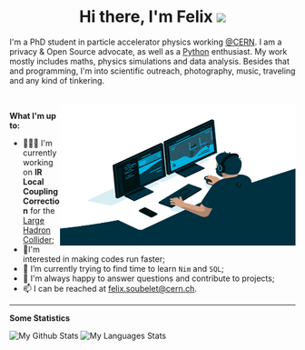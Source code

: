 <h1 align="center">Hi there, I'm Felix <img src="https://media.giphy.com/media/hvRJCLFzcasrR4ia7z/giphy.gif" height="32" /></h1>

I'm a PhD student in particle accelerator physics working [@CERN][cern].
I am a privacy & Open Source advocate, as well as a [Python][python] enthusiast.
My work mostly includes maths, physics simulations and data analysis.
Besides that and programming, I'm into scientific outreach, photography, music, traveling and any kind of tinkering.

<br>

<!-- A Little About Me -->
<img align="right" alt="Code GIF" src="https://github.com/fsoubelet/fsoubelet/blob/master/code.gif?raw=true" width="415" height="251" />

<strong>What I'm up to:</strong>
- 👨🏽‍💻 I'm currently working on **IR Local Coupling Correction** for the [Large Hadron Collider][lhc];
- 🏃‍I'm interested in making codes run faster;
- 🌱 I’m currently trying to find time to learn `Nim` and `SQL`;
- 💬 I'm always happy to answer questions and contribute to projects;
- 📫 I can be reached at felix.soubelet@cern.ch.

---
<!-- My GitHub Stats ❤️ -->
<strong>Some Statistics</strong>
<p align="left">
<img src="https://github-readme-stats.vercel.app/api?username=fsoubelet&show_icons=true?count_private=true&hide=stars" alt="My Github Stats" height="165"/>&nbsp;<img src="https://github-readme-stats.vercel.app/api/top-langs/?username=fsoubelet&layout=compact" alt="My Languages Stats" height="165">
</p>


[cern]: https://home.cern/
[lhc]: https://home.cern/science/accelerators/large-hadron-collider
[python]: https://www.python.org/
